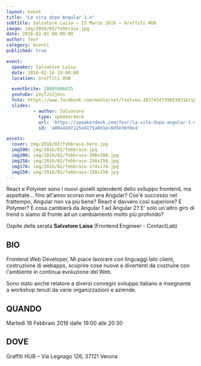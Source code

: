 ```yaml
---
layout: event
title: "La vita dopo Angular 1.x"
subtitle: Salvatore Laisa – 15 Marzo 2016 – Graffiti HUB
image: img/2016/02/febbraio.jpg
date: 2016-02-01 00:00:00
author: fevr
category: eventi
published: true

event:
  speaker: Salvatore Laisa
  date: 2016-02-16 19:00:00
  location: Graffiti HUB

  eventbrite: 20805906025
  youtube: 2oyTJsZjUos
  foto: https://www.facebook.com/media/set/?set=oa.1037454759653031&type=3
  slides:
          - author: Salvatore
            type: speakerdeck
            url: 'https://speakerdeck.com/fevr/la-vita-dopo-angular-1-dot-x'
            id: 'a80a4dd7125e4175a0d1ec8d3e36f0e4'

assets:
  cover: img/2016/02/febbraio-hero.jpg
  img500: img/2016/02/febbraio.jpg
  img300: img/2016/02/febbraio-300x300.jpg
  img250: img/2016/02/febbraio-250x250.jpg
  img174: img/2016/02/febbraio-174x174.jpg
  img150: img/2016/02/febbraio-150x150.jpg
---
```


React e Polymer sono i nuovi gioielli splendenti dello sviluppo frontend, ma aspettate...
fino all'anno scorso non era Angular? Cos'è successo nel frattempo, Angular non va più bene?
React è davvero così superiore? E Polymer? E cosa cambierà da Angular 1 ad Angular 2?
E' solo un'altro giro di trend o siamo di fronte ad un cambiamento molto più profondo?

Ospite della serata **Salvatore Laisa** (Frontend Engineer - ContactLab)

## BIO
Frontend Web Developer, Mi piace lavorare con linguaggi lato client, costruzione di webapps,
scoprire cose nuove e divertenti da costruire con l'ambiente in continua evoluzione del Web.

Sono stato anche relatore a diversi convegni sviluppo italiano e
insegnante a workshop tenuti da varie organizzazioni e aziende.

## QUANDO
Martedì 16 Febbraio 2016 dalle 19:00 alle 20:30

## DOVE
Graffiti HUB – Via Legnago 126, 37121 Verona